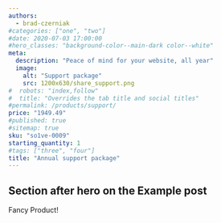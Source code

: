 ```yaml
---
authors:
  - brad-czerniak
#categories: ["one", "two"]
#date: 2020-07-03 17:00:00
#hero_classes: "background-color--main-dark color--white"
meta:
  description: "Peace of mind for your website, all year"
  image:
    alt: "Support package"
    src: 1200x630/share_support.png
#  robots: "index,follow"
#  title: "Overrides the tab title and social titles"
#permalink: /products/support/
price: "1949.49"
#published: true
#sitemap: true
sku: "so1ve-0009"
starting_quantity: 1
#tags: ["three", "four"]
title: "Annual support package"
---
```


## Section after hero on the Example post

Fancy Product!
